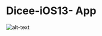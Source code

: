 # Dicee-iOS13- App

![alt-text](https://github.com/mohamedhelwa/Dicee-iOS13-App/Dicee-iOS13/Dicee.gif)
